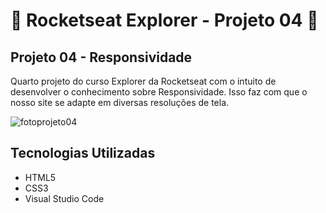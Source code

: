 # 🚀 Rocketseat Explorer - Projeto 04 🚀

## Projeto 04 - Responsividade

Quarto projeto do curso Explorer da Rocketseat com o intuito de desenvolver o conhecimento sobre Responsividade. Isso faz com que o nosso site se adapte em diversas resoluções de tela.

![fotoprojeto04](https://github.com/LeoDeMeo/Projeto04-Responsividade/assets/125153745/d4ae19de-ae35-481e-a500-4a75cf3e9185)

## Tecnologias Utilizadas

- HTML5
- CSS3
- Visual Studio Code
